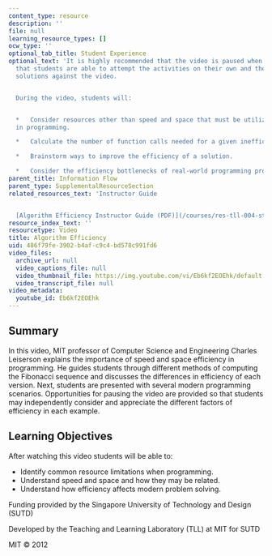 ```yaml
---
content_type: resource
description: ''
file: null
learning_resource_types: []
ocw_type: ''
optional_tab_title: Student Experience
optional_text: 'It is highly recommended that the video is paused when prompted so
  that students are able to attempt the activities on their own and then check their
  solutions against the video.


  During the video, students will:


  *   Consider resources other than speed and space that must be utilized efficiently
  in programming.

  *   Calculate the number of function calls needed for a given inefficient solution.

  *   Brainstorm ways to improve the efficiency of a solution.

  *   Consider the efficiency bottlenecks of real-world programming problems.'
parent_title: Information Flow
parent_type: SupplementalResourceSection
related_resources_text: 'Instructor Guide


  [Algorithm Efficiency Instructor Guide (PDF)](/courses/res-tll-004-stem-concept-videos-fall-2013/resources/mitres_tll-004f13_algo_ig)'
resource_index_text: ''
resourcetype: Video
title: Algorithm Efficiency
uid: 486f79fe-3902-b4af-c9c4-bd578c991fd6
video_files:
  archive_url: null
  video_captions_file: null
  video_thumbnail_file: https://img.youtube.com/vi/Eb6kf2EOEhk/default.jpg
  video_transcript_file: null
video_metadata:
  youtube_id: Eb6kf2EOEhk
---
```


Summary
-------

In this video, MIT professor of Computer Science and Engineering Charles Leiserson explains the importance of speed and space efficiency in programming. He guides students through different methods of computing the Fibonacci sequence and discusses the differences in efficiency of each version. Next, students are presented with several modern programming scenarios. Opportunities for pausing the video are provided so that students may independently consider and appreciate the different factors of efficiency in each example.

Learning Objectives
-------------------

After watching this video students will be able to:

*   Identify common resource limitations when programming.
*   Understand speed and space and how they may be related.
*   Understand how efficiency affects modern problem solving.

Funding provided by the Singapore University of Technology and Design (SUTD)

Developed by the Teaching and Learning Laboratory (TLL) at MIT for SUTD

MIT © 2012